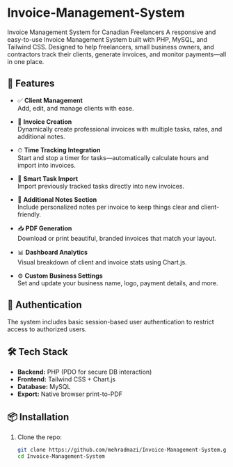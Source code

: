# Invoice-Management-System
Invoice Management System for Canadian Freelancers
A responsive and easy-to-use Invoice Management System built with PHP, MySQL, and Tailwind CSS. Designed to help freelancers, small business owners, and contractors track their clients, generate invoices, and monitor payments—all in one place.

## 🌟 Features

- ✅ **Client Management**  
  Add, edit, and manage clients with ease.

- 🧾 **Invoice Creation**  
  Dynamically create professional invoices with multiple tasks, rates, and additional notes.

- ⏱ **Time Tracking Integration**  
  Start and stop a timer for tasks—automatically calculate hours and import into invoices.

- 🧠 **Smart Task Import**  
  Import previously tracked tasks directly into new invoices.

- 💬 **Additional Notes Section**  
  Include personalized notes per invoice to keep things clear and client-friendly.

- 📥 **PDF Generation**  
  Download or print beautiful, branded invoices that match your layout.

- 📊 **Dashboard Analytics**  
  Visual breakdown of client and invoice stats using Chart.js.

- ⚙️ **Custom Business Settings**  
  Set and update your business name, logo, payment details, and more.

## 🔐 Authentication

The system includes basic session-based user authentication to restrict access to authorized users.

## 🛠️ Tech Stack

- **Backend:** PHP (PDO for secure DB interaction)
- **Frontend:** Tailwind CSS + Chart.js
- **Database:** MySQL
- **Export:** Native browser print-to-PDF

## 📦 Installation

1. Clone the repo:
   ```bash
   git clone https://github.com/mehradmazi/Invoice-Management-System.git
   cd Invoice-Management-System
